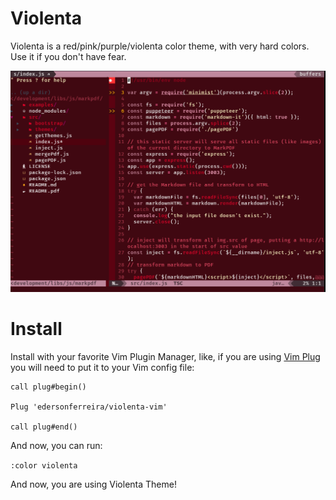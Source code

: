 # Violenta

Violenta is a red/pink/purple/violenta color theme, with very hard colors. Use it if you don't have fear.

![Capture-1](assets/capture-1.png)

# Install

Install with your favorite Vim Plugin Manager, like, if you are using [Vim Plug](https://github.com/junegunn/vim-plug) you will need to put it to your Vim config file:

```viml
call plug#begin()

Plug 'edersonferreira/violenta-vim'

call plug#end()
```

And now, you can run:

```:color violenta```

And now, you are using Violenta Theme!
